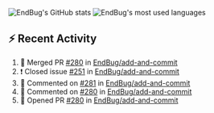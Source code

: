![EndBug's GitHub stats](https://github-readme-stats.vercel.app/api?username=endbug&show_icons=true&theme=dark)
![EndBug's most used languages](https://github-readme-stats.vercel.app/api/top-langs/?username=endbug&layout=compact&theme=dark)

## ⚡ Recent Activity

<!--START_SECTION:activity-->
1. 🎉 Merged PR [#280](https://github.com//EndBug/add-and-commit/pull/280) in [EndBug/add-and-commit](https://github.com//EndBug/add-and-commit)
2. ❗️ Closed issue [#251](https://github.com//EndBug/add-and-commit/issues/251) in [EndBug/add-and-commit](https://github.com//EndBug/add-and-commit)
3. 💬 Commented on [#281](https://github.com//EndBug/add-and-commit/issues/281) in [EndBug/add-and-commit](https://github.com//EndBug/add-and-commit)
4. 💬 Commented on [#280](https://github.com//EndBug/add-and-commit/issues/280) in [EndBug/add-and-commit](https://github.com//EndBug/add-and-commit)
5. 💪 Opened PR [#280](https://github.com//EndBug/add-and-commit/pull/280) in [EndBug/add-and-commit](https://github.com//EndBug/add-and-commit)
<!--END_SECTION:activity-->
